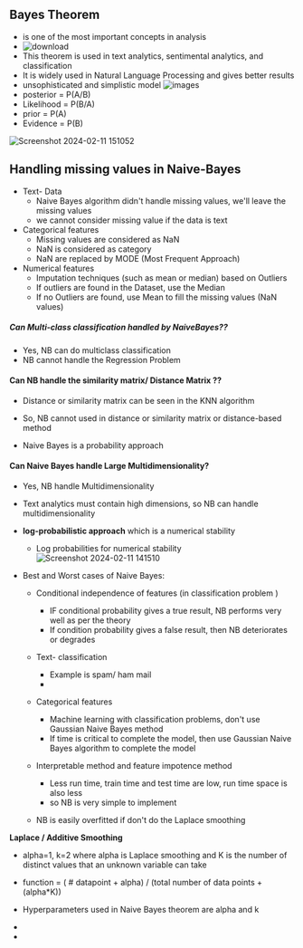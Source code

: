 
## Bayes Theorem
- is one of the most important concepts in analysis
- ![download](https://github.com/Selvam-DG/Machine_Learning_Techniques/assets/98681717/00d19134-779a-445d-a656-316a00705ee5)
- This theorem is used in text analytics, sentimental analytics, and classification
- It is widely used in Natural Language Processing and gives better results
- unsophisticated and simplistic model
![images](https://github.com/Selvam-DG/Machine_Learning_Techniques/assets/98681717/ab2c171c-db05-42d6-9b45-30d54a26a22e)
- posterior = P(A/B)
- Likelihood = P(B/A)
- prior = P(A)
- Evidence = P(B)

![Screenshot 2024-02-11 151052](https://github.com/Selvam-DG/Machine_Learning_Techniques/assets/98681717/c1eac4c1-258c-4ca8-9c44-cb0344c3c047)
## Handling missing values in Naive-Bayes
- Text- Data
  - Naive Bayes algorithm didn't  handle missing values, we'll leave the missing values
  - we cannot consider missing value if the data is text
- Categorical features
  - Missing values are considered as NaN
  - NaN is considered as category
  - NaN are replaced by MODE (Most Frequent Approach)
- Numerical features
  - Imputation techniques (such as mean or median) based on Outliers
  - If outliers are found in the Dataset, use the Median
  - If no Outliers are found, use Mean to fill the missing values (NaN values)
##### Can Multi-class classification handled by NaiveBayes??
- Yes, NB can do multiclass classification
- NB cannot handle the Regression Problem
#### Can NB handle the similarity matrix/ Distance Matrix ??
  - Distance or similarity matrix can be seen in the KNN algorithm
  - So, NB cannot used in distance or similarity matrix or distance-based method
 
- Naive Bayes is a probability approach

#### Can Naive Bayes handle Large Multidimensionality?
- Yes, NB handle Multidimensionality
- Text analytics must contain high dimensions, so NB can handle multidimensionality
- **log-probabilistic approach** which is a numerical stability
  - Log probabilities for numerical stability
![Screenshot 2024-02-11 141510](https://github.com/Selvam-DG/Machine_Learning_Techniques/assets/98681717/f957344c-cd70-4349-aae8-cd170428cab8)

- Best and Worst cases of Naive Bayes:
  - Conditional independence of features (in  classification problem )

    - IF conditional probability gives a true result, NB performs very well as per the theory
    - If condition probability gives a false result, then NB deteriorates or degrades
  - Text- classification
    - Example is spam/ ham mail
    - 
  - Categorical features
    - Machine learning with classification problems, don't use Gaussian Naive Bayes method
    - If time is critical to complete the model, then use Gaussian Naive Bayes algorithm to complete the model
  - Interpretable method and feature impotence method
    - Less run time, train time and test time are low, run time space is also less
    - so NB is very simple to implement
  - NB is easily overfitted if don't do the Laplace smoothing
  
**Laplace / Additive Smoothing**
-   alpha=1, k=2 where alpha is Laplace smoothing and K is the number of distinct values that an unknown variable can take
-   function = ( # datapoint + alpha) / (total number of data points + (alpha*K))
-   Hyperparameters used in Naive Bayes theorem are alpha and k
-   

  
- 
